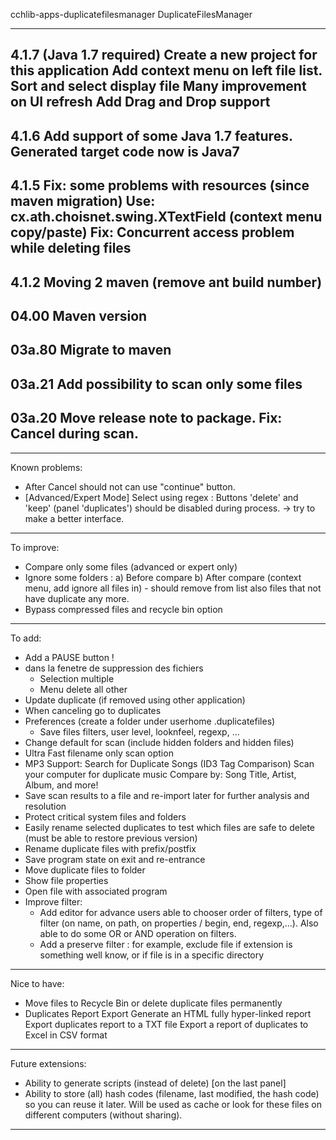 cchlib-apps-duplicatefilesmanager DuplicateFilesManager

---------------------------------------------------------------------
4.1.7 (Java 1.7 required)
  Create a new project for this application
  Add context menu on left file list. Sort and select display file
  Many improvement on UI refresh
  Add Drag and Drop support
---------------------------------------------------------------------
4.1.6
  Add support of some Java 1.7 features.
  Generated target code now is Java7
---------------------------------------------------------------------
4.1.5
  Fix: some problems with resources (since maven migration)
  Use: cx.ath.choisnet.swing.XTextField (context menu copy/paste)
  Fix: Concurrent access problem while deleting files
---------------------------------------------------------------------
4.1.2
  Moving 2 maven (remove ant build number)
---------------------------------------------------------------------
04.00 Maven version
---------------------------------------------------------------------
03a.80
  Migrate to maven
---------------------------------------------------------------------
03a.21
  Add possibility to scan only some files
---------------------------------------------------------------------
03a.20
  Move release note to package.
  Fix: Cancel during scan.
---------------------------------------------------------------------

---------------------------------------------------------------------
Known problems:
  - After Cancel should not can use "continue" button.
  - [Advanced/Expert Mode] Select using regex : Buttons 'delete' and
    'keep' (panel 'duplicates') should be disabled during process.
    -> try to make a better interface.
---------------------------------------------------------------------
To improve:
  - Compare only some files (advanced or expert only)
  - Ignore some folders :
    a) Before compare
    b) After compare (context menu, add ignore all files in) - should
    remove from list also files that not have duplicate any more.
  - Bypass compressed files and recycle bin option
---------------------------------------------------------------------
To add:
  - Add a PAUSE button !
 - dans la fenetre de suppression des fichiers
   * Selection multiple
   * Menu delete all other
 - Update duplicate (if removed using other application)
 - When canceling go to duplicates
 - Preferences (create a folder under userhome .duplicatefiles)
   - Save files filters, user level, looknfeel, regexp, ...
 - Change default for scan (include hidden folders and hidden files)
 - Ultra Fast filename only scan option
 - MP3 Support:
    Search for Duplicate Songs (ID3 Tag Comparison)
    Scan your computer for duplicate music
    Compare by: Song Title, Artist, Album, and more!
 - Save scan results to a file and re-import later for further
   analysis and resolution
 - Protect critical system files and folders
 - Easily rename selected duplicates to test which files are safe
   to delete (must be able to restore previous version)
 - Rename duplicate files with prefix/postfix
 - Save program state on exit and re-entrance
 - Move duplicate files to folder
 - Show file properties
 - Open file with associated program
 - Improve filter:
   + Add editor for advance users able to chooser order of
     filters, type of filter (on name, on path, on properties /
     begin, end, regexp,...). Also able to do some OR or AND
     operation on filters.
   + Add a preserve filter : for example, exclude file if extension
     is something well know, or if file is in a specific directory
---------------------------------------------------------------------
Nice to have:
 - Move files to Recycle Bin or delete duplicate files permanently
 - Duplicates Report Export
    Generate an HTML fully hyper-linked report
    Export duplicates report to a TXT file
    Export a report of duplicates to Excel in CSV format

---------------------------------------------------------------------
Future extensions:
  - Ability to generate scripts (instead of delete) [on the last panel]
  - Ability to store (all) hash codes (filename, last modified,
    the hash code) so you can reuse it later. Will be used as cache
    or look for these files on different computers (without sharing).
---------------------------------------------------------------------
